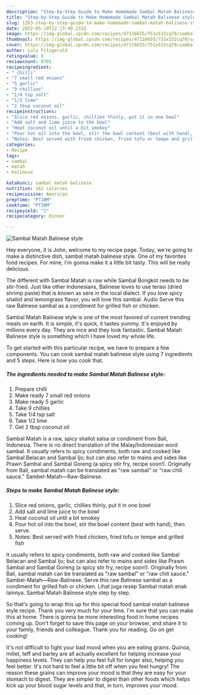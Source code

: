 ```yaml
---
description: "Step-by-Step Guide to Make Homemade Sambal Matah Balinese style"
title: "Step-by-Step Guide to Make Homemade Sambal Matah Balinese style"
slug: 1263-step-by-step-guide-to-make-homemade-sambal-matah-balinese-style
date: 2022-05-10T22:13:40.232Z
image: https://img-global.cpcdn.com/recipes/47116655/751x532cq70/sambal-matah-balinese-style-recipe-main-photo.jpg
thumbnail: https://img-global.cpcdn.com/recipes/47116655/751x532cq70/sambal-matah-balinese-style-recipe-main-photo.jpg
cover: https://img-global.cpcdn.com/recipes/47116655/751x532cq70/sambal-matah-balinese-style-recipe-main-photo.jpg
author: Lulu Fitzgerald
ratingvalue: 5
reviewcount: 9701
recipeingredient:
- " chilli"
- "7 small red onions"
- "5 garlic"
- "9 chillies"
- "1/4 tsp salt"
- "1/2 lime"
- "2 tbsp coconut oil"
recipeinstructions:
- "Slice red onions, garlic, chillies thinly, put it in one bowl"
- "Add salt and lime juice to the bowl"
- "Heat coconut oil until a bit smokey"
- "Pour hot oil into the bowl, stir the bowl content (best with hand), then serve."
- "Notes: Best served with fried chicken, fried tofu or tempe and grilled fish"
categories:
- Recipe
tags:
- sambal
- matah
- balinese

katakunci: sambal matah balinese 
nutrition: 161 calories
recipecuisine: American
preptime: "PT28M"
cooktime: "PT30M"
recipeyield: "2"
recipecategory: Dinner

---
```



![Sambal Matah Balinese style](https://img-global.cpcdn.com/recipes/47116655/751x532cq70/sambal-matah-balinese-style-recipe-main-photo.jpg)

Hey everyone, it is John, welcome to my recipe page. Today, we're going to make a distinctive dish, sambal matah balinese style. One of my favorites food recipes. For mine, I'm gonna make it a little bit tasty. This will be really delicious.

The different with Sambal Matah is raw while Sambal Bongkot needs to be stir-fried. Just like other Indonesians, Balinese loves to use terasi (dried shrimp paste) that is known as sere in the local dialect. If you love spicy shallot and lemongrass flavor, you will love this sambal. Audio Serve this raw Balinese sambal as a condiment for grilled fish or chicken.

Sambal Matah Balinese style is one of the most favored of current trending meals on earth. It is simple, it's quick, it tastes yummy. It's enjoyed by millions every day. They are nice and they look fantastic. Sambal Matah Balinese style is something which I have loved my whole life.


To get started with this particular recipe, we have to prepare a few components. You can cook sambal matah balinese style using 7 ingredients and 5 steps. Here is how you cook that.

<!--inarticleads1-->

##### The ingredients needed to make Sambal Matah Balinese style:

1. Prepare  chilli
1. Make ready 7 small red onions
1. Make ready 5 garlic
1. Take 9 chillies
1. Take 1/4 tsp salt
1. Take 1/2 lime
1. Get 2 tbsp coconut oil


Sambal Matah is a raw, spicy shallot salsa or condiment from Bali, Indonesia. There is no direct translation of the Malay/Indonesian word sambal. It usually refers to spicy condiments, both raw and cooked like Sambal Belacan and Sambal Ijo; but can also refer to mains and sides like Prawn Sambal and Sambal Goreng (a spicy stir fry, recipe soon!). Originally from Bali, sambal matah can be translated as &#34;raw sambal&#34; or &#34;raw chili sauce.&#34; Sambel-Matah—Raw-Balinese. 

<!--inarticleads2-->

##### Steps to make Sambal Matah Balinese style:

1. Slice red onions, garlic, chillies thinly, put it in one bowl
1. Add salt and lime juice to the bowl
1. Heat coconut oil until a bit smokey
1. Pour hot oil into the bowl, stir the bowl content (best with hand), then serve.
1. Notes: Best served with fried chicken, fried tofu or tempe and grilled fish


It usually refers to spicy condiments, both raw and cooked like Sambal Belacan and Sambal Ijo; but can also refer to mains and sides like Prawn Sambal and Sambal Goreng (a spicy stir fry, recipe soon!). Originally from Bali, sambal matah can be translated as &#34;raw sambal&#34; or &#34;raw chili sauce.&#34; Sambel-Matah—Raw-Balinese. Serve this raw Balinese sambal as a condiment for grilled fish or chicken. Lihat juga resep Sambal matah enak lainnya. Sambal Matah Balinese style step by step. 

So that's going to wrap this up for this special food sambal matah balinese style recipe. Thank you very much for your time. I'm sure that you can make this at home. There is gonna be more interesting food in home recipes coming up. Don't forget to save this page on your browser, and share it to your family, friends and colleague. Thank you for reading. Go on get cooking!

It's not difficult to fight your bad mood when you are eating grains. Quinoa, millet, teff and barley are all actually excellent for helping increase your happiness levels. They can help you feel full for longer also, helping you feel better. It's not hard to feel a little bit off when you feel hungry! The reason these grains can improve your mood is that they are easy for your stomach to digest. They are simpler to digest than other foods which helps kick up your blood sugar levels and that, in turn, improves your mood.
